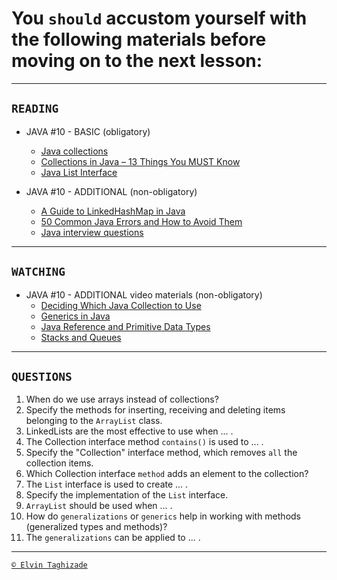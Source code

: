 # You `should` accustom yourself with the following materials before moving on to the next lesson:
---
## `READING`
- JAVA #10 - BASIC (obligatory)
    - [Java collections](https://www.javatpoint.com/collections-in-java)
    - [Collections in Java – 13 Things You MUST Know](https://www.javatpoint.com/collections-in-java)
    - [Java List Interface](https://www.javatpoint.com/java-list)
    

- JAVA #10 - ADDITIONAL (non-obligatory)
  - [A Guide to LinkedHashMap in Java](https://www.baeldung.com/java-linked-hashmap)
  - [50 Common Java Errors and How to Avoid Them](https://dzone.com/articles/50-common-java-errors-and-how-to-avoid-them-part-1)
  - [Java interview questions](https://www.softwaretestinghelp.com/core-java-interview-questions/)
 ---

## `WATCHING`
- JAVA #10 - ADDITIONAL video materials (non-obligatory)
  - [Deciding Which Java Collection to Use](https://youtu.be/zuSOhwdnyfU)
  - [Generics in Java](https://youtu.be/XMvznsY02Mk)
  - [Java Reference and Primitive Data Types](https://youtu.be/gt7NuqSvp44)
  - [Stacks and Queues](https://youtu.be/JvGZh_BdF-8)
  
---

## `QUESTIONS`
1. When do we use arrays instead of collections?
2. Specify the methods for inserting, receiving and deleting items belonging to the `ArrayList` class.
3. LinkedLists are the most effective to use when ... .
4. The Collection interface method `contains()` is used to ... .
5. Specify the "Collection" interface method, which removes `all` the collection items.
6. Which Collection interface `method` adds an element to the collection?
7. The `List` interface is used to create ... .
8. Specify the implementation of the `List` interface.
9. `ArrayList` should be used when ... .
10. How do `generalizations` or `generics` help in working with methods (generalized types and methods)?
11. The `generalizations` can be applied to ... .

---

[`© Elvin Taghizade`](elvintaghiyev184@gmail.com)